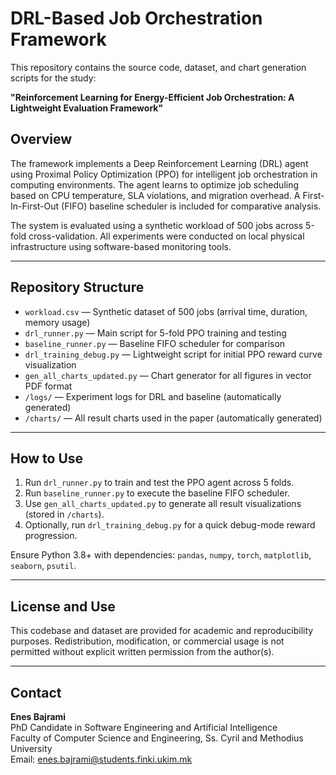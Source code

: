 # DRL-Based Job Orchestration Framework

This repository contains the source code, dataset, and chart generation scripts for the study:

**"Reinforcement Learning for Energy-Efficient Job Orchestration: A Lightweight Evaluation Framework"**

## Overview

The framework implements a Deep Reinforcement Learning (DRL) agent using Proximal Policy Optimization (PPO) for intelligent job orchestration in computing environments. The agent learns to optimize job scheduling based on CPU temperature, SLA violations, and migration overhead. A First-In-First-Out (FIFO) baseline scheduler is included for comparative analysis.

The system is evaluated using a synthetic workload of 500 jobs across 5-fold cross-validation. All experiments were conducted on local physical infrastructure using software-based monitoring tools.

---

## Repository Structure

- `workload.csv` — Synthetic dataset of 500 jobs (arrival time, duration, memory usage)
- `drl_runner.py` — Main script for 5-fold PPO training and testing
- `baseline_runner.py` — Baseline FIFO scheduler for comparison
- `drl_training_debug.py` — Lightweight script for initial PPO reward curve visualization
- `gen_all_charts_updated.py` — Chart generator for all figures in vector PDF format
- `/logs/` — Experiment logs for DRL and baseline (automatically generated)
- `/charts/` — All result charts used in the paper (automatically generated)

---

## How to Use

1. Run `drl_runner.py` to train and test the PPO agent across 5 folds.
2. Run `baseline_runner.py` to execute the baseline FIFO scheduler.
3. Use `gen_all_charts_updated.py` to generate all result visualizations (stored in `/charts`).
4. Optionally, run `drl_training_debug.py` for a quick debug-mode reward progression.

Ensure Python 3.8+ with dependencies: `pandas`, `numpy`, `torch`, `matplotlib`, `seaborn`, `psutil`.

---

## License and Use

This codebase and dataset are provided for academic and reproducibility purposes. Redistribution, modification, or commercial usage is not permitted without explicit written permission from the author(s).

---

## Contact

**Enes Bajrami**  
PhD Candidate in Software Engineering and Artificial Intelligence  
Faculty of Computer Science and Engineering, Ss. Cyril and Methodius University  
Email: enes.bajrami@students.finki.ukim.mk

